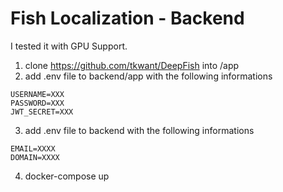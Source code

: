 # Fish Localization - Backend

I tested it with GPU Support. 

1. clone https://github.com/tkwant/DeepFish into /app
2. add .env file to backend/app with the following informations
```
USERNAME=XXX
PASSWORD=XXX
JWT_SECRET=XXX
```
3. add .env file to backend with the following informations
```
EMAIL=XXXX
DOMAIN=XXXX
```
4. docker-compose up